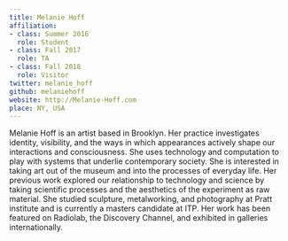 ```yaml
---
title: Melanie Hoff
affiliation:
- class: Summer 2016
  role: Student
- class: Fall 2017
  role: TA
- class: Fall 2018
  role: Visitor
twitter: melanie_hoff
github: melaniehoff
website: http://Melanie-Hoff.com
place: NY, USA
---
```

Melanie Hoff is an artist based in Brooklyn. Her practice investigates identity, visibility, and the ways in which appearances actively shape our interactions and consciousness. She uses technology and computation to play with systems that underlie contemporary society. She is interested in taking art out of the museum and into the processes of everyday life. Her previous work explored our relationship to technology and science by taking scientific processes and the aesthetics of the experiment as raw material. She studied sculpture, metalworking, and photography at Pratt institute and is currently a masters candidate at ITP. Her work has been featured on Radiolab, the Discovery Channel, and exhibited in galleries internationally.
